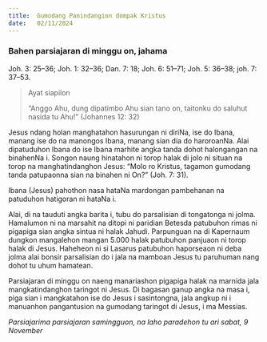 ```yaml
---
title:  Gumodang Panindangion dompak Kristus
date:   02/11/2024
---
```


### Bahen parsiajaran di minggu on, jahama
Joh. 3: 25–36; Joh. 1: 32–36; Dan. 7: 18; Joh. 6: 51–71; Joh. 5: 36–38; joh. 7: 37–53.

> <p>Ayat siapilon</p>
> “Anggo Ahu, dung dipatimbo Ahu sian tano on, taitonku do saluhut nasida tu Ahu!” (Johannes 12: 32)

Jesus ndang holan manghatahon hasurungan ni diriNa, ise do Ibana, manang ise do na manongos Ibana, manang sian dia do haroroanNa. Alai dipatuduhon Ibana do ise Ibana marhite angka tanda dohot halongangan na binahenNa i. Songon naung hinatahon ni torop halak di jolo ni situan na torop na manghatindanghon Jesus: “Molo ro Kristus, tagamon gumodang tanda patupaonna sian na binahen ni On?” (Joh. 7: 31).

Ibana (Jesus) pahothon nasa hataNa mardongan pambehanan na patuduhon hatigoran ni hataNa i.

Alai, di na tauduti angka barita i, tubu do parsalisian di tongatonga ni jolma. Hamalumon ni na marsahit na ditopi ni paridian Betesda patubuhon rimas ni pigapiga sian angka sintua ni halak Jahudi. Parpunguan na di Kapernaum dungkon mangalehon mangan 5.000 halak patubuhon panjuaon ni torop halak di Jesus. Haheheon ni si Lasarus patubuhon haporseaon ni deba jolma alai bonsir parsalisian do i jala na mamboan Jesus tu paruhuman nang dohot tu uhum hamatean.

Parsiajaran di minggu on naeng manariashon pigapiga halak na marnida jala mangkatindanghon taringot ni Jesus. Di bagasan ganup angka na masa i, piga sian i mangkatahon ise do Jesus i sasintongna, jala angkup ni i manuanhon pangantusion na gumodang taringot di Jesus, i ma Messias.

_Parsiajarima parsiajaran samingguon, na laho paradehon tu ari sabat, 9 November_